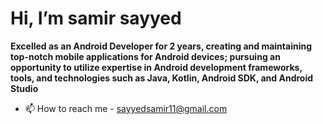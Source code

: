  # Hi, I’m samir sayyed
**Excelled as an Android Developer for 2 
years, creating and maintaining top-notch 
mobile applications for Android devices;
pursuing an opportunity to utilize
expertise in Android development 
frameworks, tools, and technologies such 
as Java, Kotlin, Android SDK, and Android 
Studio**
- 📫 How to reach me - sayyedsamir11@gmail.com

<!---
samir-sayyed/samir-sayyed is a ✨ special ✨ repository because its `README.md` (this file) appears on your GitHub profile.
You can click the Preview link to take a look at your changes.
--->
